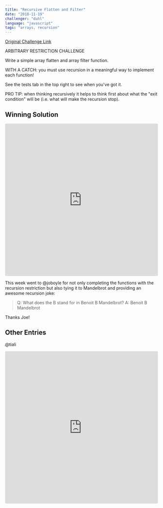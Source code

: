 ```yaml
---
title: "Recursive Flatten and Filter"
date: "2018-11-19"
challenger: "duhl"
language: "javascript"
tags: "arrays, recursion"
---
```


<p>
  <a href="https://codesandbox.io/s/5xp91knp4p" target="_blank">
    Original Challenge Link
  </a>
</p>

ARBITRARY RESTRICTION CHALLENGE

Write a simple array flatten and array filter function.

WITH A CATCH: you must use recursion in a meaningful way to implement each function!

See the tests tab in the top right to see when you've got it.

PRO TIP: when thinking recursively it helps to think first about what the "exit condition"
will be (i.e. what will make the recursion stop).


## Winning Solution

<iframe src="https://codesandbox.io/s/v3xjlkmqwl?autoresize=1&hidenavigation=1&view=preview" style="width:100%; height:500px; border:0; border-radius: 4px; overflow:hidden;" sandbox="allow-modals allow-forms allow-popups allow-scripts allow-same-origin"></iframe>

This week went to @joboyle for not only completing the functions with the recursion restriction but also tying it to Mandelbrot and providing an awesome recursion joke:

> Q: What does the B stand for in Benoit B Mandelbrot?
> A: Benoit B Mandelbrot

Thanks Joe!

## Other Entries

@tiali
<iframe src="https://codesandbox.io/s/6zpqj136vn?autoresize=1&hidenavigation=1&view=preview" style="width:100%; height:500px; border:0; border-radius: 4px; overflow:hidden;" sandbox="allow-modals allow-forms allow-popups allow-scripts allow-same-origin"></iframe>
